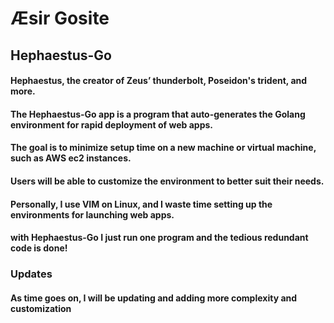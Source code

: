 # Æsir Gosite

## Hephaestus-Go

#### Hephaestus, the creator of Zeus’ thunderbolt, Poseidon's trident, and more.
#### The Hephaestus-Go app is a program that auto-generates the Golang environment for rapid deployment of web apps.
#### The goal is to minimize setup time on a new machine or virtual machine, such as AWS ec2 instances. 
#### Users will be able to customize the environment to better suit their needs.
#### Personally, I use VIM on Linux, and I waste time setting up the environments for launching web apps.
#### with Hephaestus-Go I just run one program and the tedious redundant code is done!

### Updates

#### As time goes on, I will be updating and adding more complexity and customization
